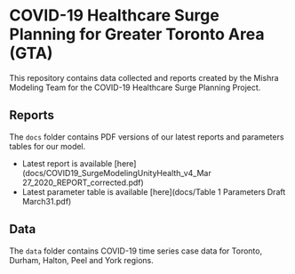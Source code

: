 # COVID-19 Healthcare Surge Planning for Greater Toronto Area (GTA)

This repository contains data collected and reports created by the Mishra Modeling Team for the COVID-19 Healthcare Surge Planning Project.

## Reports

The `docs` folder contains PDF versions of our latest reports and parameters tables for our model.

- Latest report is available [here](docs/COVID19_SurgeModelingUnityHealth_v4_Mar 27_2020_REPORT_corrected.pdf)
- Latest parameter table is available [here](docs/Table 1 Parameters Draft March31.pdf)

## Data

The `data` folder contains COVID-19 time series case data for Toronto, Durham, Halton, Peel and York regions.